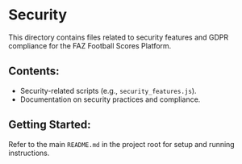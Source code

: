 # Security

This directory contains files related to security features and GDPR compliance for the FAZ Football Scores Platform.

## Contents:
- Security-related scripts (e.g., `security_features.js`).
- Documentation on security practices and compliance.

## Getting Started:
Refer to the main `README.md` in the project root for setup and running instructions.